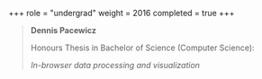 +++
role = "undergrad"
weight = 2016
completed = true
+++

> **Dennis Pacewicz**
>
> Honours Thesis in Bachelor of Science (Computer Science):
>
> *In-browser data processing and visualization*


